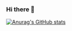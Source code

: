 ### Hi there 👋
[![Anurag's GitHub stats](https://github-readme-stats.vercel.app/api?username=anuraghazra)](https://github.com/ChillYTT/github-readme-stats)
